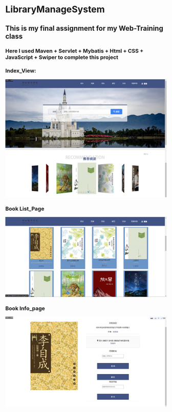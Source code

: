 # LibraryManageSystem



## This is my final assignment  for my Web-Training class



### Here I used Maven + Servlet + Mybatis + Html + CSS + JavaScript + Swiper to complete this project

### Index_View:

![markdown pictrue](./page_info/index_img.png)

### Book List_Page

![markdown pictrue](./page_info/bookList_page.png)

###  Book Info_page

![markdown pictrue](./page_info/bookInfo_page.png)
